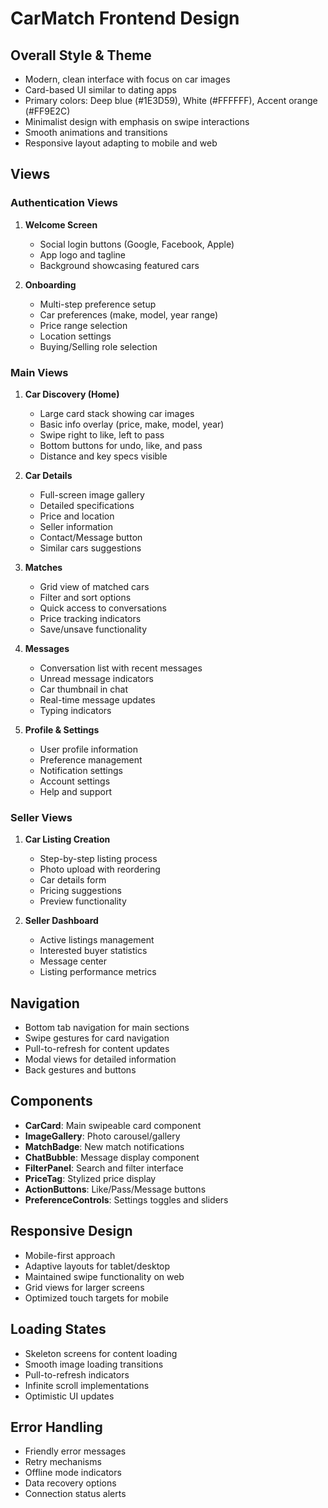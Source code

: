 # CarMatch Frontend Design

## Overall Style & Theme
- Modern, clean interface with focus on car images
- Card-based UI similar to dating apps
- Primary colors: Deep blue (#1E3D59), White (#FFFFFF), Accent orange (#FF9E2C)
- Minimalist design with emphasis on swipe interactions
- Smooth animations and transitions
- Responsive layout adapting to mobile and web

## Views

### Authentication Views
1. **Welcome Screen**
   - Social login buttons (Google, Facebook, Apple)
   - App logo and tagline
   - Background showcasing featured cars

2. **Onboarding**
   - Multi-step preference setup
   - Car preferences (make, model, year range)
   - Price range selection
   - Location settings
   - Buying/Selling role selection

### Main Views
1. **Car Discovery (Home)**
   - Large card stack showing car images
   - Basic info overlay (price, make, model, year)
   - Swipe right to like, left to pass
   - Bottom buttons for undo, like, and pass
   - Distance and key specs visible

2. **Car Details**
   - Full-screen image gallery
   - Detailed specifications
   - Price and location
   - Seller information
   - Contact/Message button
   - Similar cars suggestions

3. **Matches**
   - Grid view of matched cars
   - Filter and sort options
   - Quick access to conversations
   - Price tracking indicators
   - Save/unsave functionality

4. **Messages**
   - Conversation list with recent messages
   - Unread message indicators
   - Car thumbnail in chat
   - Real-time message updates
   - Typing indicators

5. **Profile & Settings**
   - User profile information
   - Preference management
   - Notification settings
   - Account settings
   - Help and support

### Seller Views
1. **Car Listing Creation**
   - Step-by-step listing process
   - Photo upload with reordering
   - Car details form
   - Pricing suggestions
   - Preview functionality

2. **Seller Dashboard**
   - Active listings management
   - Interested buyer statistics
   - Message center
   - Listing performance metrics

## Navigation
- Bottom tab navigation for main sections
- Swipe gestures for card navigation
- Pull-to-refresh for content updates
- Modal views for detailed information
- Back gestures and buttons

## Components
- **CarCard**: Main swipeable card component
- **ImageGallery**: Photo carousel/gallery
- **MatchBadge**: New match notifications
- **ChatBubble**: Message display component
- **FilterPanel**: Search and filter interface
- **PriceTag**: Stylized price display
- **ActionButtons**: Like/Pass/Message buttons
- **PreferenceControls**: Settings toggles and sliders

## Responsive Design
- Mobile-first approach
- Adaptive layouts for tablet/desktop
- Maintained swipe functionality on web
- Grid views for larger screens
- Optimized touch targets for mobile

## Loading States
- Skeleton screens for content loading
- Smooth image loading transitions
- Pull-to-refresh indicators
- Infinite scroll implementations
- Optimistic UI updates

## Error Handling
- Friendly error messages
- Retry mechanisms
- Offline mode indicators
- Data recovery options
- Connection status alerts

